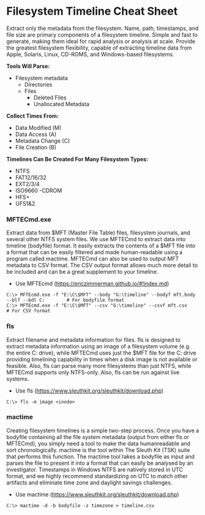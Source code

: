 # Filesystem Timeline Cheat Sheet

Extract only the metadata from the filesystem. Name, path, timestamps, and file size are primary components of a filesystem timeline. Simple and fast to generate, making them ideal for rapid analysis or analysis at scale. Provide the greatest filesystem flexibility, capable of extracting timeline data from Apple, Solaris, Linux, CD-ROMS, and Windows-based filesystems.

**Tools Will Parse:**
- Filesystem metadata
  - Directories
  - Files
    - Deleted Files
    - Unallocated Metadata

**Collect Times From:**
- Data Modified (M)
- Data Access (A)
- Metadata Change (C)
- File Creation (B)

**Timelines Can Be Created For Many Filesystem Types:**
- NTFS
- FAT12/16/32
- EXT2/3/4
- ISO9660 -CDROM
- HFS+
- UFS1&2

### MFTECmd.exe

Extract data from $MFT (Master File Table) files, filesystem journals, and several other NTFS system files. We use MFTECmd to extract data into timeline (bodyfile) format. It easily extracts the contents of a $MFT file into a format that can be easily filtered and made human-readable using a program called mactime. MFTECmd can also be used to output MFT metadata to CSV format. The CSV output format allows much more detail to be included and can be a great supplement to your timeline.

- Use MFTEcmd (https://ericzimmerman.github.io/#!index.md)

```
C:\> MFTEcmd.exe -f "E:\C\$MFT" --body "G:\timeline" --bodyf mft.body --blf --bdl C:        # For bodyfile format
C:\> MFTEcmd.exe -f "E:\C\$MFT" --csv "G:\timeline" --csvf mft.csv        # For CSV format
```

### fls

Extract filename and metadata information for files. fls is designed to extract metadata information using an image of a filesystem volume (e.g. the entire C: drive), while MFTECmd uses just the $MFT file for the C: drive providing timelining capability in times when a disk image is not available or feasible. Also, fls can parse many more filesystems than just NTFS, while MFTECmd supports only NTFS-only. Also, fls can be run against live systems.

- Use fls (https://www.sleuthkit.org/sleuthkit/download.php)

```
C:\> fls -m image <inode>
```

### mactime

Creating filesystem timelines is a simple two-step process. Once you have a bodyfile containing all the file system metadata (output from either fls or MFTECmd), you simply need a tool to make the data humanreadable and sort chronologically. mactime is the tool within The Sleuth Kit (TSK) suite that performs this function. The mactime tool takes a bodyfile as input and parses the file to present it into a format that can easily be analysed by an investigator. Timestamps in Windows NTFS are natively stored in UTC format, and we highly recommend standardizing on UTC to match other artifacts and eliminate time zone and daylight savings challenges.

- Use mactime (https://www.sleuthkit.org/sleuthkit/download.php)

```
C:\> mactime -d -b bodyfile -z timezone > timeline.csv
```
